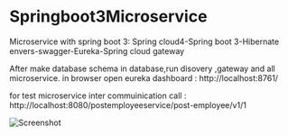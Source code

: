 # Springboot3Microservice
Microservice with spring boot 3: Spring cloud4-Spring boot 3-Hibernate envers-swagger-Eureka-Spring cloud gateway

After make database schema in database,run disovery ,gateway and all microservice.
in browser open eureka dashboard :
http://localhost:8761/

for test microservice inter commuinication call :
http://localhost:8080/postemployeeservice/post-employee/v1/1

![Screenshot](KurdestanBootcamp.jpg)
